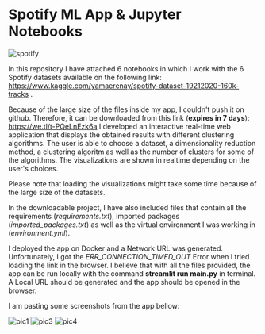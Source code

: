# Spotify ML App & Jupyter Notebooks

![spotify](https://user-images.githubusercontent.com/74113692/116729820-edf92600-a9e7-11eb-91d7-3fb6e26468ae.png)


In this repository I have attached 6 notebooks in which I work with the 6 Spotify datasets available on
the following link: https://www.kaggle.com/yamaerenay/spotify-dataset-19212020-160k-tracks .

Because of the large size of the files inside my app, I couldn't push it on github.
Therefore, it can be downloaded from this link (**expires in 7 days**): https://we.tl/t-PQeLnEzk6a
I developed an interactive real-time web application that displays the obtained results with different
clustering algorithms. The user is able to choose a dataset, a dimensionality reduction method,
a clustering algoritm as well as the number of clusters for some of the algorithms. 
The visualizations are shown in realtime depending on the user's choices.

Please note that loading the visualizations might take some time because of the large size of the datasets.

In the downloadable project, I have also included files that contain all the requirements (*requirements.txt*),
imported packages (*imported_packages.txt*) as well as the virtual environment I was working in (*environment.yml*).

I deployed the app on Docker and a Network URL was generated. Unfortunately, I got the *ERR_CONNECTION_TIMED_OUT*
Error when I tried loading the link in the browser. I believe that with all the files provided, the app
can be run locally with the command **streamlit run main.py** in terminal. A Local URL should be generated and
the app should be opened in the browser.

I am pasting some screenshots from the app bellow:

![pic1](https://user-images.githubusercontent.com/74113692/116729602-a4a8d680-a9e7-11eb-9ebd-bdb070aa23bd.png)
![pic3](https://user-images.githubusercontent.com/74113692/116729648-b25e5c00-a9e7-11eb-8e07-87c3393541d3.png)
![pic4](https://user-images.githubusercontent.com/74113692/116729673-ba1e0080-a9e7-11eb-9ee1-2e58f5d03e59.png)
